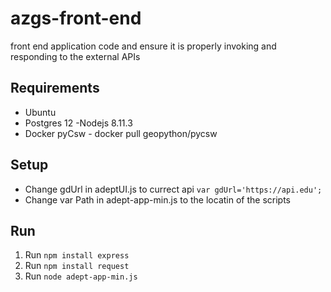 # azgs-front-end
front end application code and ensure it is properly invoking and responding to the external APIs


## Requirements

* Ubuntu
* Postgres 12 -Nodejs 8.11.3
* Docker pyCsw - docker pull geopython/pycsw

## Setup 
* Change gdUrl in adeptUI.js to currect api 
  `var gdUrl='https://api.edu';`
* Change var Path in adept-app-min.js to the locatin of the scripts 

## Run
1.  Run `npm install express`
2. Run `npm install request`
3. Run `node adept-app-min.js`

